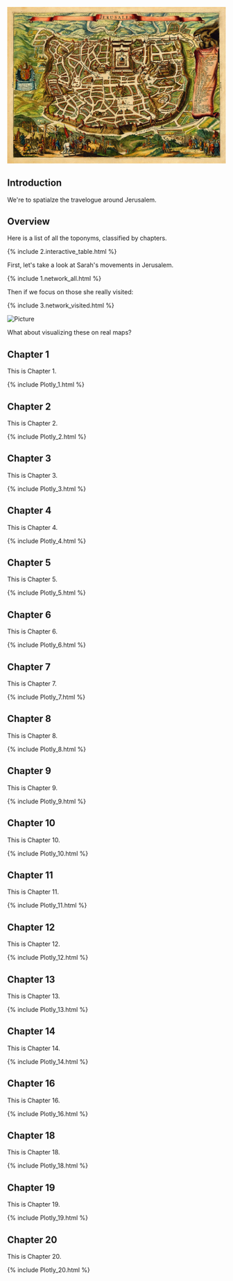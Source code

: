 ![Beer Banner](./assets/img/jerusalem_map.webp "map banner")

## <a id="section_intro">Introduction</a>
We're to spatialze the travelogue around Jerusalem.


## <a id="section_overview">Overview</a>

Here is a list of all the toponyms, classified by chapters.

{% include 2.interactive_table.html %}

First, let's take a look at Sarah's movements in Jerusalem.

{% include 1.network_all.html %}

Then if we focus on those she really visited:

{% include 3.network_visited.html %}

![Picture](./assets/img/MixCollage(2).jpg "Mix")


What about visualizing these on real maps?

## <a id="section_1">Chapter 1</a>
This is Chapter 1.

{% include Plotly_1.html %}


## <a id="section_2">Chapter 2</a>
This is Chapter 2.

{% include Plotly_2.html %}


## <a id="section_3">Chapter 3</a>
This is Chapter 3.

{% include Plotly_3.html %}


## <a id="section_4">Chapter 4</a>
This is Chapter 4.

{% include Plotly_4.html %}


## <a id="section_5">Chapter 5</a>
This is Chapter 5.

{% include Plotly_5.html %}


## <a id="section_6">Chapter 6</a>
This is Chapter 6.

{% include Plotly_6.html %}


## <a id="section_7">Chapter 7</a>
This is Chapter 7.

{% include Plotly_7.html %}


## <a id="section_8">Chapter 8</a>
This is Chapter 8.

{% include Plotly_8.html %}


## <a id="section_9">Chapter 9</a>
This is Chapter 9.

{% include Plotly_9.html %}


## <a id="section_10">Chapter 10</a>
This is Chapter 10.

{% include Plotly_10.html %}


## <a id="section_11">Chapter 11</a>
This is Chapter 11.

{% include Plotly_11.html %}


## <a id="section_12">Chapter 12</a>
This is Chapter 12.

{% include Plotly_12.html %}


## <a id="section_13">Chapter 13</a>
This is Chapter 13.

{% include Plotly_13.html %}


## <a id="section_14">Chapter 14</a>
This is Chapter 14.

{% include Plotly_14.html %}


## <a id="section_16">Chapter 16</a>
This is Chapter 16.

{% include Plotly_16.html %}


## <a id="section_18">Chapter 18</a>
This is Chapter 18.

{% include Plotly_18.html %}


## <a id="section_19">Chapter 19</a>
This is Chapter 19.

{% include Plotly_19.html %}


## <a id="section_20">Chapter 20</a>
This is Chapter 20.

{% include Plotly_20.html %}



